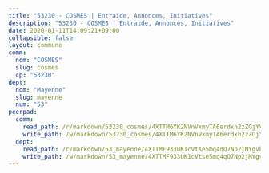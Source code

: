 ```yaml
---
title: "53230 - COSMES | Entraide, Annonces, Initiatives"
description: "53230 - COSMES | Entraide, Annonces, Initiatives"
date: 2020-01-11T14:09:21+09:00
collapsible: false
layout: commune
comm:
  nom: "COSMES"
  slug: cosmes
  cp: "53230"
dept:
  nom: "Mayenne"
  slug: mayenne
  num: "53"
peerpad:
  comm:
    read_path: /r/markdown/53230_cosmes/4XTTM6YK2NVnVxmyTA6erdxh2zZGjYVQMEHSSAbVwdXQnxnrV
    write_path: /w/markdown/53230_cosmes/4XTTM6YK2NVnVxmyTA6erdxh2zZGjYVQMEHSSAbVwdXQnxnrV-K3TgV2oYbQjj8BNf4V4biEXbdGRcYrNg2FubwggZ7QizuCkpfn26y1mSvWNAhZLJ2rQC1P5QQgQdhDK6h2NVXTixXE5R4R1F8ge4AqUy482jfBezKHrpxvEXoPFakBJ3Xh9NCYBj
  dept:
    read_path: /r/markdown/53_mayenne/4XTTMF933UK1cVtse5mq4qQ7Np2jMYgvbp6qouY9MWyoeWY43
    write_path: /w/markdown/53_mayenne/4XTTMF933UK1cVtse5mq4qQ7Np2jMYgvbp6qouY9MWyoeWY43-K3TgUcgqTBNoSTxPqkZ94HV7ydPjBnvnBue9tEiK9jakhdXjxdo4Br4iK1oa2CDh4yEVWX1tFyjU9wvcKRuNLDocpAE5TJXkqSv2docSVtfLpqmkB6Zf1obqgGj7oAqY4ytCV5Es
---
```



